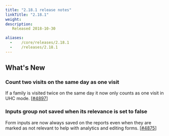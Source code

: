 ```yaml
---
title: "2.18.1 release notes"
linkTitle: "2.18.1"
weight:
description: 
   Released 2018-10-30

aliases:
  -    /core/releases/2.18.1
  -    /releases/2.18.1
---
```


## What's New

### Count two visits on the same day as one visit

If a family is visited twice on the same day it now only counts as one visit in UHC mode. [[#4897](https://github.com/medic/cht-core/issues/4897)]

### Inputs group not saved when its relevance is set to false

Form inputs are now always saved on the reports even when they are marked as not relevant to help with analytics and editing forms. [[#4875](https://github.com/medic/cht-core/issues/4875)]
